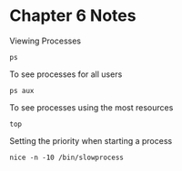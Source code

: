# Chapter 6 Notes

Viewing Processes

`ps`

To see processes for all users

`ps aux`

To see processes using the most resources

`top`

Setting the priority when starting a process

`nice -n -10 /bin/slowprocess`